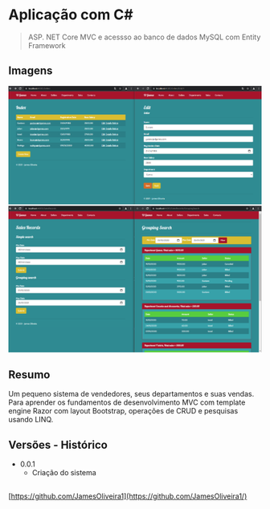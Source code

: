 
# Aplicação com C#

> ASP. NET Core MVC e acessso ao banco de dados MySQL com Entity Framework

## Imagens

<p>
  <img src="Images/01.png" width="900" title="preview">
<br />

  <img src="Images/02.png" width="900" title="preview">

</p>

## Resumo

Um pequeno sistema de vendedores, seus departamentos e suas vendas. Para aprender os fundamentos de desenvolvimento MVC com template engine Razor com layout Bootstrap, operações de CRUD e pesquisas usando LINQ.  

## Versões - Histórico

* 0.0.1
    * Criação do sistema

## 

[https://github.com/JamesOliveira1](https://github.com/JamesOliveira1/)

